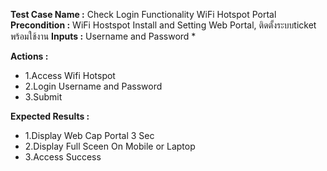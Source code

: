 **Test Case Name :** Check Login Functionality WiFi Hotspot Portal
**Precondition :**  WiFi Hostspot Install and Setting Web Portal, ติดตั้งระบบticket พร้อมใช้งาน 
**Inputs :**  Username and Password *

**Actions :** 
  * 1.Access  Wifi Hotspot
  * 2.Login Username and Password
  * 3.Submit  
  
**Expected Results :** 
  * 1.Display Web Cap Portal 3 Sec
  * 2.Display Full Sceen On Mobile or Laptop
  * 3.Access Success
